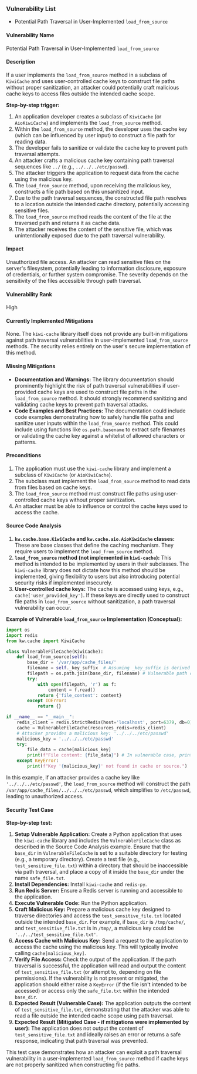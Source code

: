 ### Vulnerability List

- Potential Path Traversal in User-Implemented `load_from_source`

#### Vulnerability Name
Potential Path Traversal in User-Implemented `load_from_source`

#### Description
If a user implements the `load_from_source` method in a subclass of `KiwiCache` and uses user-controlled cache keys to construct file paths without proper sanitization, an attacker could potentially craft malicious cache keys to access files outside the intended cache scope.

**Step-by-step trigger:**
1. An application developer creates a subclass of `KiwiCache` (or `AioKiwiCache`) and implements the `load_from_source` method.
2. Within the `load_from_source` method, the developer uses the cache key (which can be influenced by user input) to construct a file path for reading data.
3. The developer fails to sanitize or validate the cache key to prevent path traversal attempts.
4. An attacker crafts a malicious cache key containing path traversal sequences like `../` (e.g., `../../../etc/passwd`).
5. The attacker triggers the application to request data from the cache using the malicious key.
6. The `load_from_source` method, upon receiving the malicious key, constructs a file path based on this unsanitized input.
7. Due to the path traversal sequences, the constructed file path resolves to a location outside the intended cache directory, potentially accessing sensitive files.
8. The `load_from_source` method reads the content of the file at the traversed path and returns it as cache data.
9. The attacker receives the content of the sensitive file, which was unintentionally exposed due to the path traversal vulnerability.

#### Impact
Unauthorized file access. An attacker can read sensitive files on the server's filesystem, potentially leading to information disclosure, exposure of credentials, or further system compromise. The severity depends on the sensitivity of the files accessible through path traversal.

#### Vulnerability Rank
High

#### Currently Implemented Mitigations
None. The `kiwi-cache` library itself does not provide any built-in mitigations against path traversal vulnerabilities in user-implemented `load_from_source` methods. The security relies entirely on the user's secure implementation of this method.

#### Missing Mitigations
- **Documentation and Warnings:** The library documentation should prominently highlight the risk of path traversal vulnerabilities if user-provided cache keys are used to construct file paths in the `load_from_source` method. It should strongly recommend sanitizing and validating cache keys to prevent path traversal attacks.
- **Code Examples and Best Practices:** The documentation could include code examples demonstrating how to safely handle file paths and sanitize user inputs within the `load_from_source` method. This could include using functions like `os.path.basename` to extract safe filenames or validating the cache key against a whitelist of allowed characters or patterns.

#### Preconditions
1. The application must use the `kiwi-cache` library and implement a subclass of `KiwiCache` (or `AioKiwiCache`).
2. The subclass must implement the `load_from_source` method to read data from files based on cache keys.
3. The `load_from_source` method must construct file paths using user-controlled cache keys without proper sanitization.
4. An attacker must be able to influence or control the cache keys used to access the cache.

#### Source Code Analysis
1. **`kw.cache.base.KiwiCache` and `kw.cache.aio.AioKiwiCache` classes:** These are base classes that define the caching mechanism. They require users to implement the `load_from_source` method.
2. **`load_from_source` method (not implemented in `kiwi-cache`):** This method is intended to be implemented by users in their subclasses. The `kiwi-cache` library does not dictate how this method should be implemented, giving flexibility to users but also introducing potential security risks if implemented insecurely.
3. **User-controlled cache keys:** The cache is accessed using keys, e.g., `cache['user_provided_key']`. If these keys are directly used to construct file paths in `load_from_source` without sanitization, a path traversal vulnerability can occur.

**Example of Vulnerable `load_from_source` Implementation (Conceptual):**

```python
import os
import redis
from kw.cache import KiwiCache

class VulnerableFileCache(KiwiCache):
    def load_from_source(self):
        base_dir = '/var/app/cache_files/'
        filename = self._key_suffix  # Assuming _key_suffix is derived from the cache key
        filepath = os.path.join(base_dir, filename) # Vulnerable path construction
        try:
            with open(filepath, 'r') as f:
                content = f.read()
            return {'file_content': content}
        except IOError:
            return {}

if __name__ == "__main__":
    redis_client = redis.StrictRedis(host='localhost', port=6379, db=0)
    cache = VulnerableFileCache(resources_redis=redis_client)
    # Attacker provides a malicious key: '../../../etc/passwd'
    malicious_key = '../../../etc/passwd'
    try:
        file_data = cache[malicious_key]
        print(f"File content: {file_data}") # In vulnerable case, prints content of /etc/passwd
    except KeyError:
        print(f"Key '{malicious_key}' not found in cache or source.")
```

In this example, if an attacker provides a cache key like `'../../../etc/passwd'`, the `load_from_source` method will construct the path `/var/app/cache_files/../../../etc/passwd`, which simplifies to `/etc/passwd`, leading to unauthorized access.

#### Security Test Case
**Step-by-step test:**
1. **Setup Vulnerable Application:** Create a Python application that uses the `kiwi-cache` library and includes the `VulnerableFileCache` class as described in the Source Code Analysis example. Ensure that the `base_dir` in `VulnerableFileCache` is set to a suitable directory for testing (e.g., a temporary directory). Create a test file (e.g., `test_sensitive_file.txt`) within a directory that should be inaccessible via path traversal, and place a copy of it inside the `base_dir` under the name `safe_file.txt`.
2. **Install Dependencies:** Install `kiwi-cache` and `redis-py`.
3. **Run Redis Server:** Ensure a Redis server is running and accessible to the application.
4. **Execute Vulnerable Code:** Run the Python application.
5. **Craft Malicious Key:** Prepare a malicious cache key designed to traverse directories and access the `test_sensitive_file.txt` located outside the intended `base_dir`. For example, if `base_dir` is `/tmp/cache/`, and `test_sensitive_file.txt` is in `/tmp/`, a malicious key could be `'../../test_sensitive_file.txt'`.
6. **Access Cache with Malicious Key:** Send a request to the application to access the cache using the malicious key. This will typically involve calling `cache[malicious_key]`.
7. **Verify File Access:** Check the output of the application. If the path traversal is successful, the application will read and output the content of `test_sensitive_file.txt` (or attempt to, depending on file permissions). If the vulnerability is not present or mitigated, the application should either raise a `KeyError` (if the file isn't intended to be accessed) or access only the `safe_file.txt` within the intended `base_dir`.
8. **Expected Result (Vulnerable Case):** The application outputs the content of `test_sensitive_file.txt`, demonstrating that the attacker was able to read a file outside the intended cache scope using path traversal.
9. **Expected Result (Mitigated Case - if mitigations were implemented by user):** The application does not output the content of `test_sensitive_file.txt` and ideally raises an error or returns a safe response, indicating that path traversal was prevented.

This test case demonstrates how an attacker can exploit a path traversal vulnerability in a user-implemented `load_from_source` method if cache keys are not properly sanitized when constructing file paths.